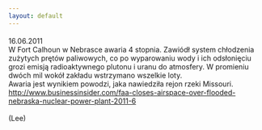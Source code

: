 ```yaml
---
layout: default
---
```


<!--77--><p style="margin: 0px 0px 18px; font-size: 18px; font-family: Helvetica;">
16.06.2011<br>W Fort Calhoun w Nebrasce awaria 4 stopnia. Zawiódł system chłodzenia zużytych prętów paliwowych, co po wyparowaniu wody i ich odsłonięciu grozi emisją radioaktywnego plutonu i uranu do atmosfery. W promieniu dwóch mil wokół zakładu wstrzymano wszelkie loty.<br>Awaria jest wynikiem powodzi, jaka nawiedziła rejon rzeki Missouri.<br><a href="http://www.businessinsider.com/faa-closes-airspace-over-flooded-nebraska-nuclear-power-plant-2011-6" title="Nebraska Power Plant" target="">http://www.businessinsider.com/faa-closes-airspace-over-flooded-nebraska-nuclear-power-plant-2011-6</a><br><br>(Lee)<br><br><br></p>